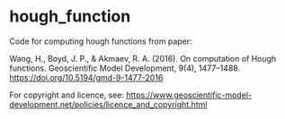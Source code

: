# hough_function
Code for computing hough functions from paper:

Wang, H., Boyd, J. P., & Akmaev, R. A. (2016). On computation of Hough functions. Geoscientific Model Development, 9(4), 1477–1488. https://doi.org/10.5194/gmd-9-1477-2016

For copyright and licence, see: https://www.geoscientific-model-development.net/policies/licence_and_copyright.html
